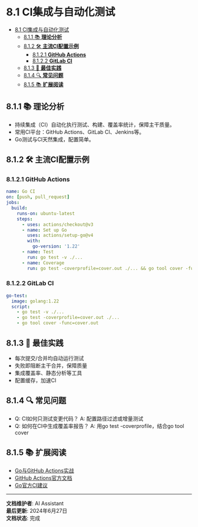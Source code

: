 # 8.1 CI集成与自动化测试

<!-- TOC START -->
- [8.1 CI集成与自动化测试](#81-ci集成与自动化测试)
  - [8.1.1 📚 **理论分析**](#811--理论分析)
  - [8.1.2 🛠️ **主流CI配置示例**](#812-️-主流ci配置示例)
    - [8.1.2.1 **GitHub Actions**](#8121-github-actions)
    - [8.1.2.2 **GitLab CI**](#8122-gitlab-ci)
  - [8.1.3 🎯 **最佳实践**](#813--最佳实践)
  - [8.1.4 🔍 **常见问题**](#814--常见问题)
  - [8.1.5 📚 **扩展阅读**](#815--扩展阅读)
<!-- TOC END -->

## 8.1.1 📚 **理论分析**

- 持续集成（CI）自动化执行测试、构建、覆盖率统计，保障主干质量。
- 常用CI平台：GitHub Actions、GitLab CI、Jenkins等。
- Go测试与CI天然集成，配置简单。

## 8.1.2 🛠️ **主流CI配置示例**

### 8.1.2.1 **GitHub Actions**

```yaml
name: Go CI
on: [push, pull_request]
jobs:
  build:
    runs-on: ubuntu-latest
    steps:
      - uses: actions/checkout@v3
      - name: Set up Go
        uses: actions/setup-go@v4
        with:
          go-version: '1.22'
      - name: Test
        run: go test -v ./...
      - name: Coverage
        run: go test -coverprofile=cover.out ./... && go tool cover -func=cover.out
```

### 8.1.2.2 **GitLab CI**

```yaml
go-test:
  image: golang:1.22
  script:
    - go test -v ./...
    - go test -coverprofile=cover.out ./...
    - go tool cover -func=cover.out
```

## 8.1.3 🎯 **最佳实践**

- 每次提交/合并均自动运行测试
- 失败即阻断主干合并，保障质量
- 集成覆盖率、静态分析等工具
- 配置缓存，加速CI

## 8.1.4 🔍 **常见问题**

- Q: CI如何只测试变更代码？
  A: 配置路径过滤或增量测试
- Q: 如何在CI中生成覆盖率报告？
  A: 用go test -coverprofile，结合go tool cover

## 8.1.5 📚 **扩展阅读**

- [Go与GitHub Actions实战](https://geektutu.com/post/hpg-github-actions.html)
- [GitHub Actions官方文档](https://docs.github.com/actions)
- [Go官方CI建议](https://go.dev/doc/faq#testing_framework)

---

**文档维护者**: AI Assistant  
**最后更新**: 2024年6月27日  
**文档状态**: 完成

